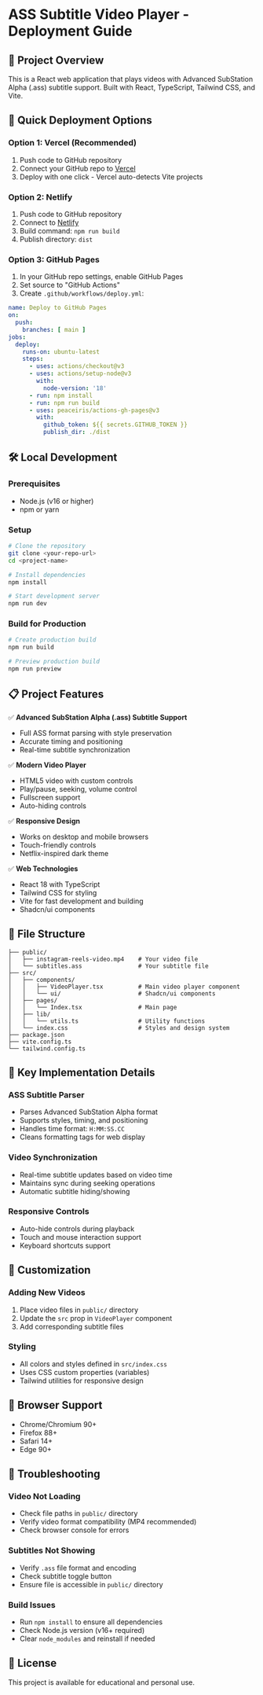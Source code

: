 # ASS Subtitle Video Player - Deployment Guide

## 📁 Project Overview

This is a React web application that plays videos with Advanced SubStation Alpha (.ass) subtitle support. Built with React, TypeScript, Tailwind CSS, and Vite.

## 🚀 Quick Deployment Options

### Option 1: Vercel (Recommended)
1. Push code to GitHub repository
2. Connect your GitHub repo to [Vercel](https://vercel.com)
3. Deploy with one click - Vercel auto-detects Vite projects

### Option 2: Netlify
1. Push code to GitHub repository  
2. Connect to [Netlify](https://netlify.com)
3. Build command: `npm run build`
4. Publish directory: `dist`

### Option 3: GitHub Pages
1. In your GitHub repo settings, enable GitHub Pages
2. Set source to "GitHub Actions"
3. Create `.github/workflows/deploy.yml`:

```yaml
name: Deploy to GitHub Pages
on:
  push:
    branches: [ main ]
jobs:
  deploy:
    runs-on: ubuntu-latest
    steps:
      - uses: actions/checkout@v3
      - uses: actions/setup-node@v3
        with:
          node-version: '18'
      - run: npm install
      - run: npm run build
      - uses: peaceiris/actions-gh-pages@v3
        with:
          github_token: ${{ secrets.GITHUB_TOKEN }}
          publish_dir: ./dist
```

## 🛠️ Local Development

### Prerequisites
- Node.js (v16 or higher)
- npm or yarn

### Setup
```bash
# Clone the repository
git clone <your-repo-url>
cd <project-name>

# Install dependencies
npm install

# Start development server
npm run dev
```

### Build for Production
```bash
# Create production build
npm run build

# Preview production build
npm run preview
```

## 📋 Project Features

✅ **Advanced SubStation Alpha (.ass) Subtitle Support**
- Full ASS format parsing with style preservation
- Accurate timing and positioning
- Real-time subtitle synchronization

✅ **Modern Video Player**
- HTML5 video with custom controls
- Play/pause, seeking, volume control
- Fullscreen support
- Auto-hiding controls

✅ **Responsive Design**
- Works on desktop and mobile browsers
- Touch-friendly controls
- Netflix-inspired dark theme

✅ **Web Technologies**
- React 18 with TypeScript
- Tailwind CSS for styling
- Vite for fast development and building
- Shadcn/ui components

## 📂 File Structure

```
├── public/
│   ├── instagram-reels-video.mp4    # Your video file
│   └── subtitles.ass                # Your subtitle file
├── src/
│   ├── components/
│   │   ├── VideoPlayer.tsx          # Main video player component
│   │   └── ui/                      # Shadcn/ui components
│   ├── pages/
│   │   └── Index.tsx                # Main page
│   ├── lib/
│   │   └── utils.ts                 # Utility functions
│   └── index.css                    # Styles and design system
├── package.json
├── vite.config.ts
└── tailwind.config.ts
```

## 🎯 Key Implementation Details

### ASS Subtitle Parser
- Parses Advanced SubStation Alpha format
- Supports styles, timing, and positioning
- Handles time format: `H:MM:SS.CC`
- Cleans formatting tags for web display

### Video Synchronization
- Real-time subtitle updates based on video time
- Maintains sync during seeking operations
- Automatic subtitle hiding/showing

### Responsive Controls
- Auto-hide controls during playback
- Touch and mouse interaction support
- Keyboard shortcuts support

## 🔧 Customization

### Adding New Videos
1. Place video files in `public/` directory
2. Update the `src` prop in `VideoPlayer` component
3. Add corresponding subtitle files

### Styling
- All colors and styles defined in `src/index.css`
- Uses CSS custom properties (variables)
- Tailwind utilities for responsive design

## 📝 Browser Support

- Chrome/Chromium 90+
- Firefox 88+
- Safari 14+
- Edge 90+

## 🐛 Troubleshooting

### Video Not Loading
- Check file paths in `public/` directory
- Verify video format compatibility (MP4 recommended)
- Check browser console for errors

### Subtitles Not Showing
- Verify `.ass` file format and encoding
- Check subtitle toggle button
- Ensure file is accessible in `public/` directory

### Build Issues
- Run `npm install` to ensure all dependencies
- Check Node.js version (v16+ required)
- Clear `node_modules` and reinstall if needed

## 📄 License

This project is available for educational and personal use.